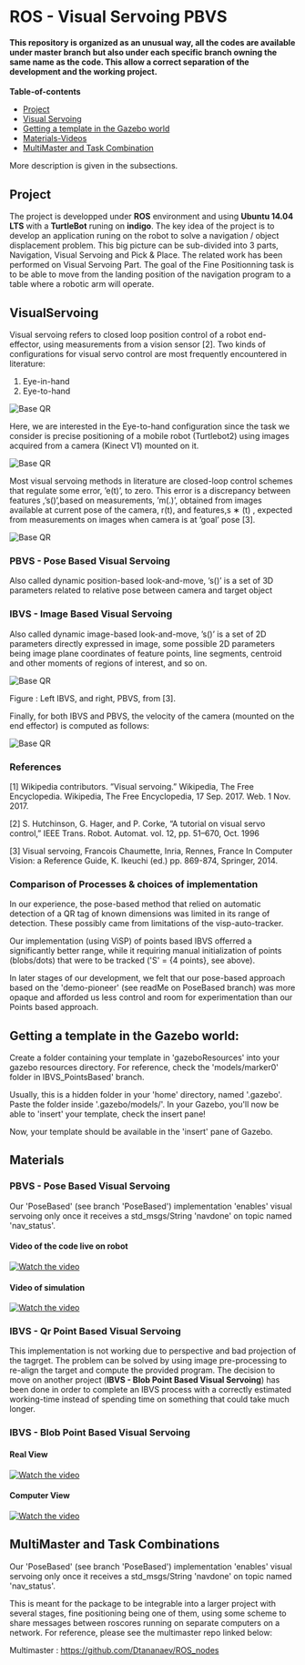 # ROS - Visual Servoing PBVS

#### This repository is organized as an unusual way, all the codes are available under master branch but also under each specific branch owning the same name as the code. This allow a correct separation of the development and the working project.

**Table-of-contents**

* [Project](#project)
* [Visual Servoing](#visualservoing)
* [Getting a template in the Gazebo world](#getting-a-template-in-the-gazebo-world)
* [Materials-Videos](#materials)
* [MultiMaster and Task Combination](#multimaster-and-task-combinations)


More description is given in the subsections.

## Project

The project is developped under **ROS** environment and using **Ubuntu 14.04 LTS** with a **TurtleBot** runing on **indigo**. 
The key idea of the project is to develop an application runing on the robot to solve a navigation / object displacement problem.
This big picture can be sub-divided into 3 parts, Navigation, Visual Servoing and Pick & Place. The related work has been performed on Visual Servoing Part.
The goal of the Fine Positionning task is to be able to move from the landing position of the navigation program to a table where a robotic arm will operate.



## VisualServoing
Visual servoing refers to closed loop position control of a robot end-effector, using measurements from a vision sensor [2]. Two kinds of configurations for visual servo control are most frequently encountered in literature:
1. Eye-in-hand
2. Eye-to-hand

![Base QR](readMeResources/twovsconfigs.png)

Here, we are interested in the Eye-to-hand configuration since the task we consider is precise positioning of a mobile robot (Turtlebot2) using images acquired from a camera (Kinect V1) mounted on it.

![Base QR](readMeResources/tbotvs.png)

Most visual servoing methods in literature are closed-loop control schemes that regulate some error, ’e(t)’, to zero. This error is a discrepancy between features ,’s()’,based on measurements, ’m(.)’, obtained from images available at current pose of the camera, r(t), and features,s ∗ (t) , expected from measurements on images when camera is at ’goal’ pose [3].

![Base QR](readMeResources/eq1.png)

### PBVS - Pose Based Visual Servoing
Also called dynamic position-based look-and-move, ’s()’ is a set of 3D parameters related to relative pose between camera and target object

### IBVS - Image Based Visual Servoing 
Also called dynamic image-based look-and-move, ’s()’ is a set of 2D parameters directly expressed in image, some possible 2D parameters being image plane coordinates of feature points, line segments, centroid and other moments of regions of interest, and so on.

![Base QR](readMeResources/ibvspbvs.png)

Figure : Left IBVS, and right, PBVS, from [3].

Finally, for both IBVS and PBVS, the velocity of the camera (mounted on the end effector) is computed as follows:

![Base QR](readMeResources/errmin.png)

### References
[1] Wikipedia contributors. ”Visual servoing.” Wikipedia, The Free Encyclopedia. Wikipedia, The Free Encyclopedia, 17 Sep. 2017. Web. 1 Nov. 2017.

[2] S. Hutchinson, G. Hager, and P. Corke, “A tutorial on visual servo control,” IEEE Trans. Robot. Automat. vol. 12, pp. 51–670, Oct. 1996

[3] Visual servoing, Francois Chaumette, Inria, Rennes, France In Computer Vision: a Reference Guide, K. Ikeuchi (ed.) pp. 869-874, Springer, 2014.

### Comparison of Processes & choices of implementation
In our experience, the pose-based method that relied on automatic detection of a QR tag of known dimensions was limited in its range of detection. These possibly came from limitations of the visp-auto-tracker.

Our implementation (using ViSP) of points based IBVS offerred a significantly better range, while it requiring manual initialization of points (blobs/dots) that were to be tracked ('S' = {4 points}, see above).

In later stages of our development, we felt that our pose-based approach based on the 'demo-pioneer' (see readMe on PoseBased branch) was more opaque and afforded us less control and room for experimentation than our Points based approach. 
 

## Getting a template in the Gazebo world:
Create a folder containing your template in 'gazeboResources' into your gazebo resources directory. For reference, check the 'models/marker0' folder in IBVS_PointsBased' branch.

Usually, this is a hidden folder in your 'home' directory, named '.gazebo'. Paste the folder inside '.gazebo/models/'. In your Gazebo, you'll now be able to 'insert' your template, check the insert pane!

Now, your template should be available in the 'insert' pane of Gazebo.

## Materials

### PBVS - Pose Based Visual Servoing

Our 'PoseBased' (see branch 'PoseBased') implementation 'enables' visual servoing only once it receives a std_msgs/String 'navdone' on topic named 'nav_status'.

#### Video of the code live on robot
[![Watch the video](ressources/vide.png)](https://www.youtube.com/watch?v=K4BQ3v-MSrs)
#### Video of simulation
[![Watch the video](ressources/video.png)](https://www.youtube.com/watch?v=qCdgKvE52iY)

### IBVS - Qr Point Based Visual Servoing 
This implementation is not working due to perspective and bad projection of the tagrget. The problem can be solved by using image pre-processing to re-align the target and compute the provided program.
The decision to move on another project (**IBVS - Blob Point Based Visual Servoing**) has been done in order to complete an IBVS process with a correctly estimated working-time instead of spending time on something that could take much longer.

### IBVS - Blob Point Based Visual Servoing 
#### Real View
[![Watch the video](ressources/ibvs1.png)](https://www.youtube.com/watch?v=yDBamqhc0QQ)
#### Computer View
[![Watch the video](ressources/ibvs2.png)](https://www.youtube.com/watch?v=bUESEUgN75Q)

## MultiMaster and Task Combinations
Our 'PoseBased' (see branch 'PoseBased') implementation 'enables' visual servoing only once it receives a std_msgs/String 'navdone' on topic named 'nav_status'.

This is meant for the package to be integrable into a larger project with several stages, fine positioning being one of them, using some scheme to share messages between roscores running on separate computers on a network. For reference, please see the multimaster repo linked below:

Multimaster : https://github.com/Dtananaev/ROS_nodes

